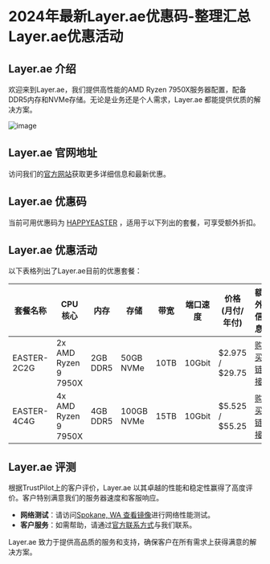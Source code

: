 # 2024年最新Layer.ae优惠码-整理汇总Layer.ae优惠活动

## Layer.ae 介绍
欢迎来到Layer.ae，我们提供高性能的AMD Ryzen 7950X服务器配置，配备DDR5内存和NVMe存储。无论是业务还是个人需求，Layer.ae 都能提供优质的解决方案。

![image](https://github.com/pingqinga40856/Layer.ae/assets/167614944/4fc1b81d-fdb2-494e-b71f-062a204ff0c3)

## Layer.ae 官网地址
访问我们的[官方网站](https://my.layer.ae/aff.php?aff=169)获取更多详细信息和最新优惠。

## Layer.ae 优惠码
当前可用优惠码为 [HAPPYEASTER](https://my.layer.ae/aff.php?aff=169) ，适用于以下列出的套餐，可享受额外折扣。

## Layer.ae 优惠活动
以下表格列出了Layer.ae目前的优惠套餐：

| 套餐名称  | CPU 核心 | 内存  | 存储 | 带宽        | 端口速度 | 价格 (月付/年付) | 额外信息                   |
|----------|----------|-------|------|-------------|----------|------------------|----------------------------|
| EASTER-2C2G | 2x AMD Ryzen 9 7950X | 2GB DDR5 | 50GB NVMe | 10TB           | 10Gbit   | $2.975 / $29.75   | [购买链接](https://my.layer.ae/aff.php?aff=169) |
| EASTER-4C4G | 4x AMD Ryzen 9 7950X | 4GB DDR5 | 100GB NVMe | 15TB          | 10Gbit   | $5.525 / $55.25   | [购买链接](https://my.layer.ae/aff.php?aff=169) |

## Layer.ae 评测
根据TrustPilot上的客户评价，Layer.ae 以其卓越的性能和稳定性赢得了高度评价。客户特别满意我们的服务器速度和客服响应。

- **网络测试**：请访问[Spokane, WA 查看镜像](https://spk-lg.layer.ae)进行网络性能测试。
- **客户服务**：如需帮助，请通过[官方联系方式](https://layer.ae/contact)与我们联系。

Layer.ae 致力于提供高品质的服务和支持，确保客户在所有需求上获得满意的解决方案。
